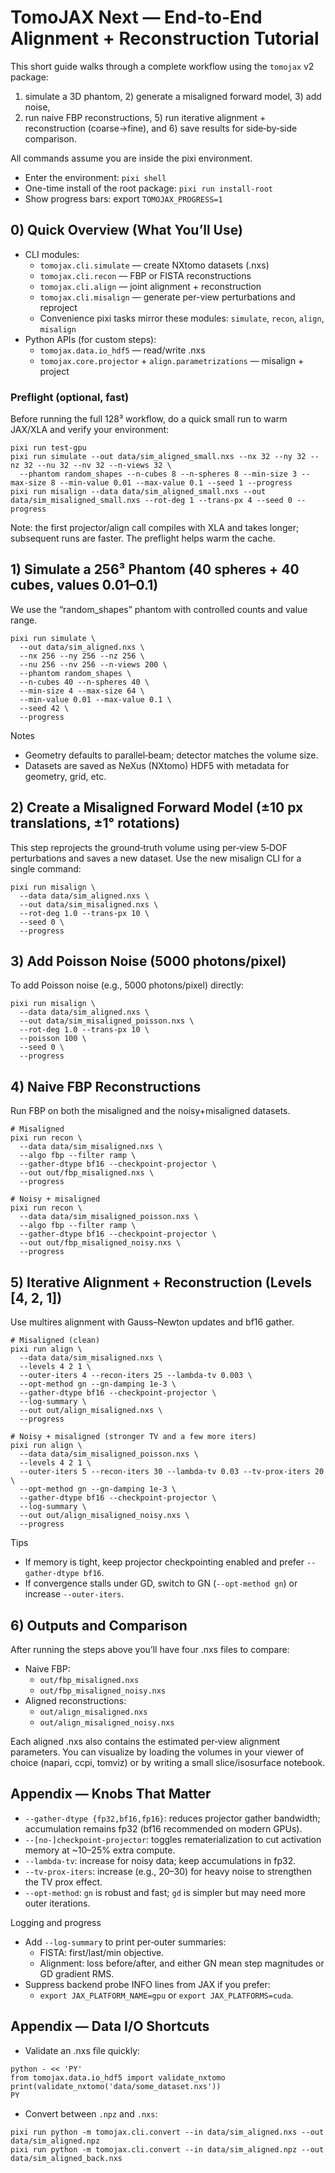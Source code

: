 # TomoJAX Next — End‑to‑End Alignment + Reconstruction Tutorial

This short guide walks through a complete workflow using the `tomojax` v2 package:

1) simulate a 3D phantom, 2) generate a misaligned forward model, 3) add noise,
4) run naive FBP reconstructions, 5) run iterative alignment + reconstruction
(coarse→fine), and 6) save results for side‑by‑side comparison.

All commands assume you are inside the pixi environment.

- Enter the environment: `pixi shell`
- One-time install of the root package: `pixi run install-root`
- Show progress bars: export `TOMOJAX_PROGRESS=1`


## 0) Quick Overview (What You’ll Use)

- CLI modules:
  - `tomojax.cli.simulate` — create NXtomo datasets (.nxs)
  - `tomojax.cli.recon` — FBP or FISTA reconstructions
  - `tomojax.cli.align` — joint alignment + reconstruction
  - `tomojax.cli.misalign` — generate per-view perturbations and reproject
  - Convenience pixi tasks mirror these modules: `simulate`, `recon`, `align`, `misalign`
- Python APIs (for custom steps):
  - `tomojax.data.io_hdf5` — read/write .nxs
  - `tomojax.core.projector` + `align.parametrizations` — misalign + project

### Preflight (optional, fast)

Before running the full 128³ workflow, do a quick small run to warm JAX/XLA and
verify your environment:

```
pixi run test-gpu
pixi run simulate --out data/sim_aligned_small.nxs --nx 32 --ny 32 --nz 32 --nu 32 --nv 32 --n-views 32 \
  --phantom random_shapes --n-cubes 8 --n-spheres 8 --min-size 3 --max-size 8 --min-value 0.01 --max-value 0.1 --seed 1 --progress
pixi run misalign --data data/sim_aligned_small.nxs --out data/sim_misaligned_small.nxs --rot-deg 1 --trans-px 4 --seed 0 --progress
```

Note: the first projector/align call compiles with XLA and takes longer; subsequent
runs are faster. The preflight helps warm the cache.


## 1) Simulate a 256³ Phantom (40 spheres + 40 cubes, values 0.01–0.1)

We use the “random_shapes” phantom with controlled counts and value range.

```
pixi run simulate \
  --out data/sim_aligned.nxs \
  --nx 256 --ny 256 --nz 256 \
  --nu 256 --nv 256 --n-views 200 \
  --phantom random_shapes \
  --n-cubes 40 --n-spheres 40 \
  --min-size 4 --max-size 64 \
  --min-value 0.01 --max-value 0.1 \
  --seed 42 \
  --progress
```

Notes
- Geometry defaults to parallel‑beam; detector matches the volume size.
- Datasets are saved as NeXus (NXtomo) HDF5 with metadata for geometry, grid, etc.


## 2) Create a Misaligned Forward Model (±10 px translations, ±1° rotations)

This step reprojects the ground‑truth volume using per‑view 5‑DOF perturbations
and saves a new dataset. Use the new misalign CLI for a single command:

```
pixi run misalign \
  --data data/sim_aligned.nxs \
  --out data/sim_misaligned.nxs \
  --rot-deg 1.0 --trans-px 10 \
  --seed 0 \
  --progress
```


## 3) Add Poisson Noise (5000 photons/pixel)

To add Poisson noise (e.g., 5000 photons/pixel) directly:

```
pixi run misalign \
  --data data/sim_aligned.nxs \
  --out data/sim_misaligned_poisson.nxs \
  --rot-deg 1.0 --trans-px 10 \
  --poisson 100 \
  --seed 0 \
  --progress
```


## 4) Naive FBP Reconstructions

Run FBP on both the misaligned and the noisy+misaligned datasets.

```
# Misaligned
pixi run recon \
  --data data/sim_misaligned.nxs \
  --algo fbp --filter ramp \
  --gather-dtype bf16 --checkpoint-projector \
  --out out/fbp_misaligned.nxs \
  --progress

# Noisy + misaligned
pixi run recon \
  --data data/sim_misaligned_poisson.nxs \
  --algo fbp --filter ramp \
  --gather-dtype bf16 --checkpoint-projector \
  --out out/fbp_misaligned_noisy.nxs \
  --progress
```


## 5) Iterative Alignment + Reconstruction (Levels [4, 2, 1])

Use multires alignment with Gauss–Newton updates and bf16 gather.

```
# Misaligned (clean)
pixi run align \
  --data data/sim_misaligned.nxs \
  --levels 4 2 1 \
  --outer-iters 4 --recon-iters 25 --lambda-tv 0.003 \
  --opt-method gn --gn-damping 1e-3 \
  --gather-dtype bf16 --checkpoint-projector \
  --log-summary \
  --out out/align_misaligned.nxs \
  --progress

# Noisy + misaligned (stronger TV and a few more iters)
pixi run align \
  --data data/sim_misaligned_poisson.nxs \
  --levels 4 2 1 \
  --outer-iters 5 --recon-iters 30 --lambda-tv 0.03 --tv-prox-iters 20 \
  --opt-method gn --gn-damping 1e-3 \
  --gather-dtype bf16 --checkpoint-projector \
  --log-summary \
  --out out/align_misaligned_noisy.nxs \
  --progress
```

Tips
- If memory is tight, keep projector checkpointing enabled and prefer `--gather-dtype bf16`.
- If convergence stalls under GD, switch to GN (`--opt-method gn`) or increase `--outer-iters`.


## 6) Outputs and Comparison

After running the steps above you’ll have four .nxs files to compare:

- Naive FBP:
  - `out/fbp_misaligned.nxs`
  - `out/fbp_misaligned_noisy.nxs`
- Aligned reconstructions:
  - `out/align_misaligned.nxs`
  - `out/align_misaligned_noisy.nxs`

Each aligned .nxs also contains the estimated per‑view alignment parameters.
You can visualize by loading the volumes in your viewer of choice (napari,
ccpi, tomviz) or by writing a small slice/isosurface notebook.


## Appendix — Knobs That Matter

- `--gather-dtype {fp32,bf16,fp16}`: reduces projector gather bandwidth; accumulation remains fp32 (bf16 recommended on modern GPUs).
- `--[no-]checkpoint-projector`: toggles rematerialization to cut activation memory at ~10–25% extra compute.
- `--lambda-tv`: increase for noisy data; keep accumulations in fp32.
- `--tv-prox-iters`: increase (e.g., 20–30) for heavy noise to strengthen the TV prox effect.
- `--opt-method`: `gn` is robust and fast; `gd` is simpler but may need more outer iterations.

Logging and progress
- Add `--log-summary` to print per‑outer summaries:
  - FISTA: first/last/min objective.
  - Alignment: loss before/after, and either GN mean step magnitudes or GD gradient RMS.
- Suppress backend probe INFO lines from JAX if you prefer:
  - `export JAX_PLATFORM_NAME=gpu` or `export JAX_PLATFORMS=cuda`.


## Appendix — Data I/O Shortcuts

- Validate an .nxs file quickly:

```
python - << 'PY'
from tomojax.data.io_hdf5 import validate_nxtomo
print(validate_nxtomo('data/some_dataset.nxs'))
PY
```

- Convert between `.npz` and `.nxs`:

```
pixi run python -m tomojax.cli.convert --in data/sim_aligned.nxs --out data/sim_aligned.npz
pixi run python -m tomojax.cli.convert --in data/sim_aligned.npz --out data/sim_aligned_back.nxs
```
